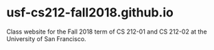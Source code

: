 # usf-cs212-fall2018.github.io
Class website for the Fall 2018 term of CS 212-01 and CS 212-02 at the University of San Francisco.
